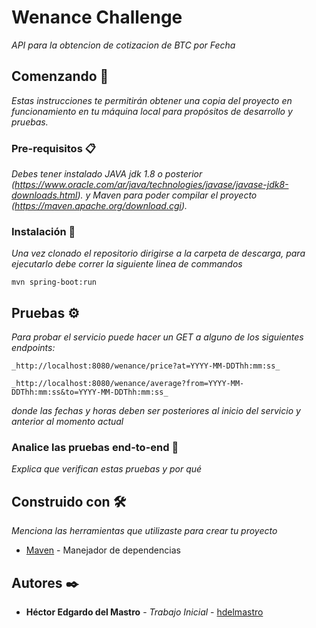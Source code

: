 # Wenance Challenge

_API para la obtencion de cotizacion de BTC por Fecha_

## Comenzando 🚀

_Estas instrucciones te permitirán obtener una copia del proyecto en funcionamiento en tu máquina local para propósitos de desarrollo y pruebas._

### Pre-requisitos 📋

_Debes tener instalado JAVA jdk 1.8 o posterior (https://www.oracle.com/ar/java/technologies/javase/javase-jdk8-downloads.html)._
_y Maven para poder compilar el proyecto (https://maven.apache.org/download.cgi)._


### Instalación 🔧

_Una vez clonado el repositorio dirigirse a la carpeta de descarga, para ejecutarlo debe correr la siguiente linea de commandos_

```
mvn spring-boot:run
```

## Pruebas ⚙️

_Para probar el servicio puede hacer un GET a alguno de los siguientes endpoints:_

```
_http://localhost:8080/wenance/price?at=YYYY-MM-DDThh:mm:ss_
```
```
_http://localhost:8080/wenance/average?from=YYYY-MM-DDThh:mm:ss&to=YYYY-MM-DDThh:mm:ss_
```
_donde las fechas y horas deben ser posteriores al inicio del servicio y anterior al momento actual_



### Analice las pruebas end-to-end 🔩

_Explica que verifican estas pruebas y por qué_

## Construido con 🛠️

_Menciona las herramientas que utilizaste para crear tu proyecto_

* [Maven](https://maven.apache.org/) - Manejador de dependencias

## Autores ✒️

* **Héctor Edgardo del Mastro** - *Trabajo Inicial* - [hdelmastro](https://github.com/hdelmastro)

